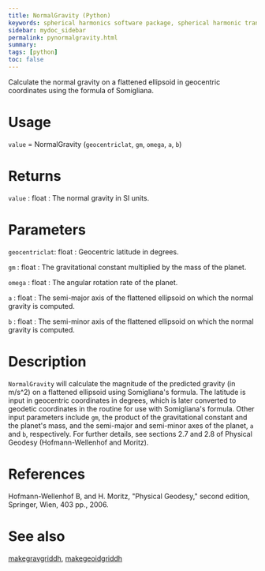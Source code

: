 ```yaml
---
title: NormalGravity (Python)
keywords: spherical harmonics software package, spherical harmonic transform, legendre functions, multitaper spectral analysis, fortran, Python, gravity, magnetic field
sidebar: mydoc_sidebar
permalink: pynormalgravity.html
summary:
tags: [python]
toc: false
---
```


Calculate the normal gravity on a flattened ellipsoid in geocentric coordinates using the formula of Somigliana.

# Usage

`value` = NormalGravity (`geocentriclat`, `gm`, `omega`, `a`, `b`)

# Returns

`value` : float
:   The normal gravity in SI units.

# Parameters

`geocentriclat`: float 
:   Geocentric latitude in degrees.

`gm` : float
:   The gravitational constant multiplied by the mass of the planet.

`omega` : float
:   The angular rotation rate of the planet.

`a` : float
:   The semi-major axis of the flattened ellipsoid on which the normal gravity is computed.

`b` : float
:   The semi-minor axis of the flattened ellipsoid on which the normal gravity is computed.

# Description

`NormalGravity` will calculate the magnitude of the predicted gravity (in m/s^2) on a flattened ellipsoid using Somigliana's formula. The latitude is input in geocentric coordinates in degrees, which is later converted to geodetic coordinates in the routine for use with Somigliana's formula. Other input parameters include `gm`, the product of the gravitational constant and the planet's mass, and the semi-major and semi-minor axes of the planet, `a` and `b`, respectively. For further details, see sections 2.7 and 2.8 of Physical Geodesy (Hofmann-Wellenhof and Moritz).

# References

Hofmann-Wellenhof B, and H. Moritz, "Physical Geodesy," second edition, Springer, Wien, 403 pp., 2006.

# See also

[makegravgriddh](pymakegravgriddh.html), [makegeoidgriddh](pymakegeoidgriddh.html)
